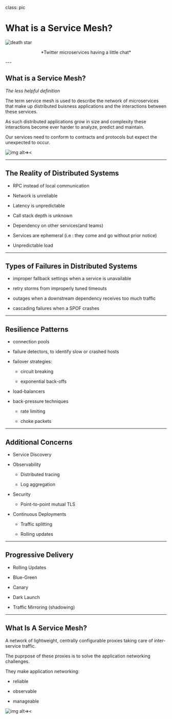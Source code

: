 class: pic
# What is a Service Mesh?
![death star](images/observability_attwitter.png)
<p align="center">
*Twitter microservices having a little chat* </p>
---

## What is a Service Mesh?

*The less helpful definition*

The term service mesh is used to describe the network of microservices that make up distributed buisness applications and the interactions between these services.

As such distributed applications grow in size and complexity these interactions become ever harder to analyze, predict and maintain.

Our services need to conform to contracts and protocols but expect the unexpected to occur.

![img alt=><](images/mesh.png)

---

## The Reality of Distributed Systems

 - RPC instead of local communication

 - Network is unreliable

 - Latency is unpredictable

 - Call stack depth is unknown

 - Dependency on other services(and teams)

 - Services are ephemeral (i.e : they come and go without prior notice)
 
 - Unpredictable load 
---

## Types of Failures in Distributed Systems

 - improper fallback settings when a service is unavailable

 - retry storms from improperly tuned timeouts

 - outages when a downstream dependency receives too much traffic

 - cascading failures when a SPOF crashes
---


## Resilience Patterns

 - connection pools

 - failure detectors, to identify slow or crashed hosts

 - failover strategies:

    - circuit breaking

    - exponential back-offs

 - load-balancers

 - back-pressure techniques

    - rate limiting
    
    - choke packets
---

## Additional Concerns

 - Service Discovery

 - Observability 

    - Distributed tracing

    - Log aggregation

 - Security

    - Point-to-point mutual TLS

 - Continuous Deployments

    - Traffic splitting

    - Rolling updates

---
## Progressive Delivery

- Rolling Updates

- Blue-Green

- Canary

- Dark Launch

- Traffic Mirroring (shadowing)

---
## What Is A Service Mesh?

A network of lightweight, centrally configurable proxies taking care of inter-service traffic.

The puprpose of these proxies is to solve the application networking challenges.

They make application networking:

 - reliable

 - observable 
 
 - manageable

 ![img alt=><](images/mesh.png)